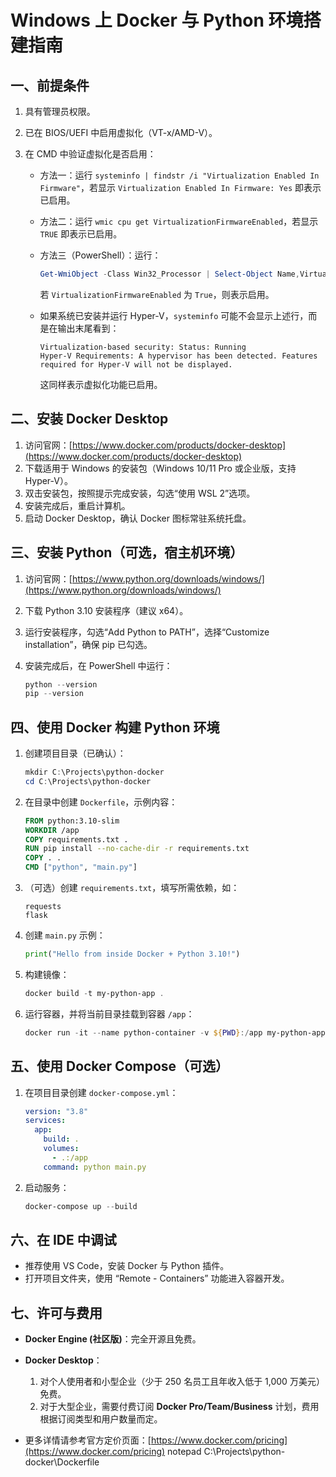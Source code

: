 # Windows 上 Docker 与 Python 环境搭建指南

## 一、前提条件

1. 具有管理员权限。
2. 已在 BIOS/UEFI 中启用虚拟化（VT-x/AMD-V）。
3. 在 CMD 中验证虚拟化是否启用：

   * 方法一：运行 `systeminfo | findstr /i "Virtualization Enabled In Firmware"`，若显示 `Virtualization Enabled In Firmware: Yes` 即表示已启用。
   * 方法二：运行 `wmic cpu get VirtualizationFirmwareEnabled`，若显示 `TRUE` 即表示已启用。
   * 方法三（PowerShell）：运行：

     ```powershell
     Get-WmiObject -Class Win32_Processor | Select-Object Name,VirtualizationFirmwareEnabled
     ```

     若 `VirtualizationFirmwareEnabled` 为 `True`，则表示启用。
   * 如果系统已安装并运行 Hyper-V，`systeminfo` 可能不会显示上述行，而是在输出末尾看到：

     ```
     Virtualization-based security: Status: Running
     Hyper-V Requirements: A hypervisor has been detected. Features required for Hyper-V will not be displayed.
     ```

     这同样表示虚拟化功能已启用。

## 二、安装 Docker Desktop

1. 访问官网：[https://www.docker.com/products/docker-desktop](https://www.docker.com/products/docker-desktop)
2. 下载适用于 Windows 的安装包（Windows 10/11 Pro 或企业版，支持 Hyper-V）。
3. 双击安装包，按照提示完成安装，勾选“使用 WSL 2”选项。
4. 安装完成后，重启计算机。
5. 启动 Docker Desktop，确认 Docker 图标常驻系统托盘。

## 三、安装 Python（可选，宿主机环境）

1. 访问官网：[https://www.python.org/downloads/windows/](https://www.python.org/downloads/windows/)
2. 下载 Python 3.10 安装程序（建议 x64）。
3. 运行安装程序，勾选“Add Python to PATH”，选择“Customize installation”，确保 pip 已勾选。
4. 安装完成后，在 PowerShell 中运行：

   ```powershell
   python --version
   pip --version
   ```

## 四、使用 Docker 构建 Python 环境

1. 创建项目目录（已确认）：

   ```powershell
   mkdir C:\Projects\python-docker
   cd C:\Projects\python-docker
   ```
2. 在目录中创建 `Dockerfile`，示例内容：

   ```dockerfile
   FROM python:3.10-slim
   WORKDIR /app
   COPY requirements.txt .
   RUN pip install --no-cache-dir -r requirements.txt
   COPY . .
   CMD ["python", "main.py"]
   ```
3. （可选）创建 `requirements.txt`，填写所需依赖，如：

   ```text
   requests
   flask
   ```
4. 创建 `main.py` 示例：

   ```python
   print("Hello from inside Docker + Python 3.10!")
   ```
5. 构建镜像：

   ```powershell
   docker build -t my-python-app .
   ```
6. 运行容器，并将当前目录挂载到容器 `/app`：

   ```powershell
   docker run -it --name python-container -v ${PWD}:/app my-python-app
   ```

## 五、使用 Docker Compose（可选）

1. 在项目目录创建 `docker-compose.yml`：

   ```yaml
   version: "3.8"
   services:
     app:
       build: .
       volumes:
         - .:/app
       command: python main.py
   ```
2. 启动服务：

   ```powershell
   docker-compose up --build
   ```

## 六、在 IDE 中调试

* 推荐使用 VS Code，安装 Docker 与 Python 插件。
* 打开项目文件夹，使用 “Remote - Containers” 功能进入容器开发。

## 七、许可与费用

* **Docker Engine (社区版)**：完全开源且免费。
* **Docker Desktop**：

  1. 对个人使用者和小型企业（少于 250 名员工且年收入低于 1,000 万美元）免费。
  2. 对于大型企业，需要付费订阅 **Docker Pro/Team/Business** 计划，费用根据订阅类型和用户数量而定。
* 更多详情请参考官方定价页面：[https://www.docker.com/pricing](https://www.docker.com/pricing)
notepad C:\Projects\python-docker\Dockerfile